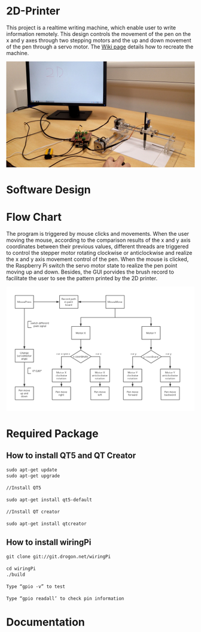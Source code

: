 # 2D-Printer
This project is a realtime writing machine, which enable user to write information remotely. This design controls the movement of the pen on the x and y axes through two stepping motors and the up and down movement of the pen through a servo motor. The [Wiki page](https://github.com/Jason2062/2D-Printer/wiki) details how to recreate the machine.<br>

![2d printer](https://github.com/Jason2062/2D-Printer/blob/master/Images/2D%20printer.jpg)


 
 # Software Design
 
# Flow Chart


The program is triggered by mouse clicks and movements. When the user moving the mouse, according to the comparison results of the x and y axis coordinates between their previous values, different threads are triggered to control the stepper motor rotating clockwise or anticlockwise and realize the x and y axis movement control of the pen. When the mouse is clicked, the Raspberry Pi switch the servo motor state to realize the pen point moving up and down. Besides, the GUI porvides the brush record to facilitate the user to see the pattern printed by the 2D printer. 


![flow chart](https://github.com/Jason2062/2D-Printer/blob/master/Images/Flow%20chart.png)


# Required Package
## How to install QT5 and QT Creator
```
sudo apt-get update
sudo apt-get upgrade 

//Install QT5 

sudo apt-get install qt5-default

//Install QT creator

sudo apt-get install qtcreator
```
## How to install wiringPi

```
git clone git://git.drogon.net/wiringPi

cd wiringPi
./build

Type “gpio -v” to test

Type “gpio readall’ to check pin information
```

# Documentation

